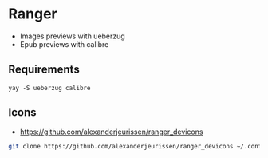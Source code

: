 # Ranger

- Images previews with ueberzug
- Epub previews with calibre

## Requirements

```shell
yay -S ueberzug calibre
```

## Icons

- https://github.com/alexanderjeurissen/ranger_devicons

```sh
git clone https://github.com/alexanderjeurissen/ranger_devicons ~/.config/ranger/plugins/ranger_devicons
```

